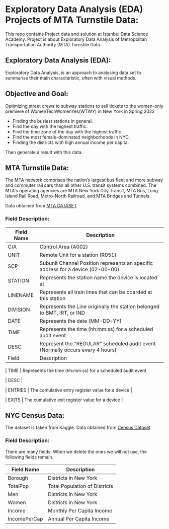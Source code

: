 # Exploratory Data Analysis (EDA) Projects of MTA Turnstile Data:

This repo contains Project data and solution at Istanbul Data Science Academy. Project is about Exploratory Data Analysis of Metropolitan Transportation Authority (MTA) Turnstile Data.


## Exploratory Data Analysis (EDA):

Exploratory Data Analysis, is an approach to analysing data set to summarise their main characteristic, often with visual methods. 

## Objective and Goal:

  Optimizing street crews to subway stations to sell tickets to the women-only premiere of WomenTechWomenYes(WTWY) in New York in Spring 2022

* Finding the busiest stations in general.
* Find the day with the highest traffic.
* Find the time zone of the day with the highest traffic.
* Find the most female-dominated neighborhoods in NYC.
* Finding the districts with high annual income per capita.

Then generate a result with this data.
 
## MTA Turnstile Data:

The MTA network comprises the nation’s largest bus fleet and more subway and commuter rail cars than all other U.S. transit systems combined. The MTA's operating agencies are MTA New York City Transit, MTA Bus, Long Island Rail Road, Metro-North Railroad, and MTA Bridges and Tunnels.

Data obtained from [MTA DATASET](http://web.mta.info/developers/turnstile.html)

### Field Description:

| Field Name |Description  |
|--|--|
  | C/A | Control Area (A002)  |
  | UNIT  | Remote Unit for a station (R051)  |
  | SCP |Subunit Channel Position represents an specific address for a device (02-00-00)  |
  | STATION |Represents the station name the device is located at  |
  | LINENAME|Represents all train lines that can be boarded at this station  |
  | DIVISION |Represents the Line originally the station belonged to BMT, IRT, or IND  |
  | DATE  |Represents the date (MM-DD-YY)  |
  | TIME | Represents the time (hh:mm:ss) for a scheduled audit event  |
  | DESC  |Represent the "REGULAR" scheduled audit event (Normally occurs every 4 hours)  |
  | Field  | Description |


| TIME | Represents the time (hh:mm:ss) for a scheduled audit event 

| DESC |

| ENTRIES | The comulative entry register value for a device |

| EXITS | The cumulative exit register value for a device |

## NYC Census Data:

The dataset is taken from Kaggle. Data obtained from [Census Dataset](https://www.kaggle.com/muonneutrino/mapping-new-york-city-census-data/data?select=nyc_census_tracts.csv)

### Field Description:

There are many fields. When we delete the ones we will not use, the following fields remain.

| Field Name |Description  |
|--|--|
| Borough | Districts in New York |
| TotalPop | Total Population of Districts |
| Men | Districts in New York |
| Women | Districts in New York |
| Income | Monthly Per Capita Income |
| IncomePerCap | Annual Per Capita Income |


